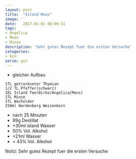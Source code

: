 ```yaml
---
layout: post
title:  "Island Moos"
image: ''
date:   2017-01-01 00:06:31
tags:
- Angelica
- Moos
- Minze
description: 'Sehr gutes Rezept fuer die ersten Versuche'
categories:
- Gin
serie: gin
---
```


* gleicher Aufbau

```
1TL getrockneter Thymian
1/2 TL Pfeffer(schwarz)
1EL Island Tee(Birke/Angelica/Moos)
1TL Minze
1TL Wacholder
250ml Hardenberg Weizenkorn
```
* nach 25 Minuten
* 99g Destillat
* +30ml island Wasser
* 50% Vol. Alkohol
* +21ml Wasser
* = 43% Vol. Alkohol

Notiz: Sehr gutes Rezept fuer die ersten Versuche
